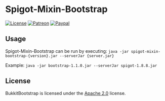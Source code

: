 # Spigot-Mixin-Bootstrap

[![License](https://lxgaming.github.io/badges/License-Apache%202.0-blue.svg)](https://www.apache.org/licenses/LICENSE-2.0)
[![Patreon](https://lxgaming.github.io/badges/Patreon-donate-yellow.svg)](https://www.patreon.com/lxgaming)
[![Paypal](https://lxgaming.github.io/badges/Paypal-donate-yellow.svg)](https://www.paypal.com/cgi-bin/webscr?cmd=_s-xclick&hosted_button_id=CZUUA6LE7YS44&item_name=BukkitBootstrap+(from+GitHub.com))

## Usage
Spigot-Mixin-Bootstrap can be run by executing: `java -jar spigot-mixin-bootstrap-{version}.jar --serverJar {server.jar}`

Example: `java -jar bootstrap-1.1.0.jar --serverJar spigot-1.8.8.jar`

## License
BukkitBootstrap is licensed under the [Apache 2.0](https://www.apache.org/licenses/LICENSE-2.0) license.
